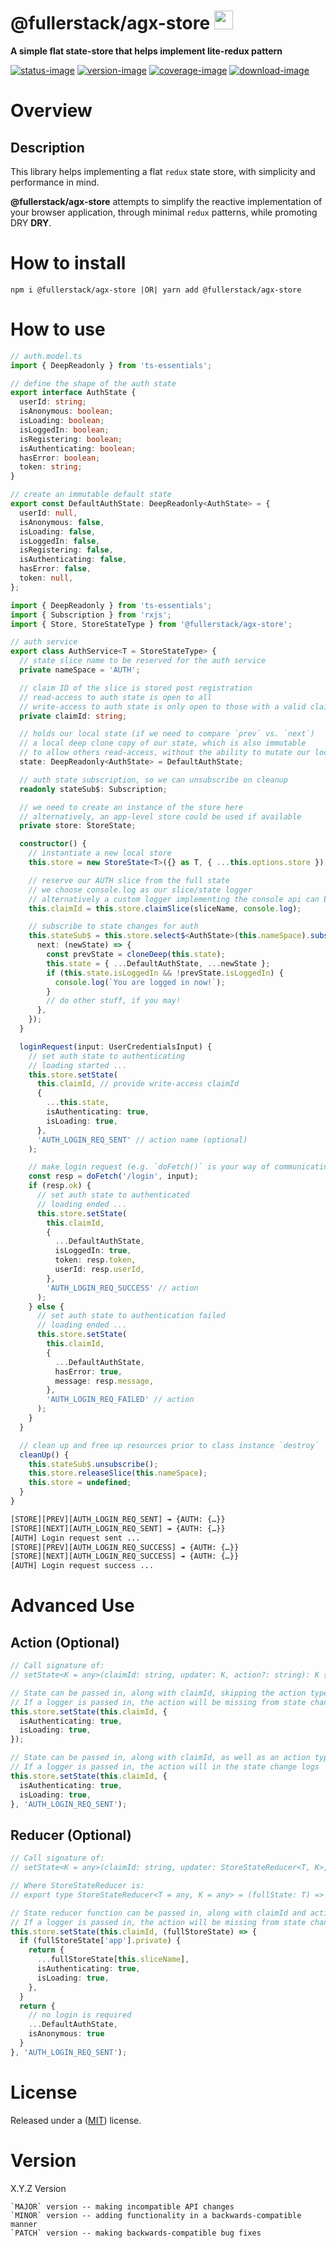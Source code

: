 # @fullerstack/agx-store <img style="margin-bottom: -6px" width="30" src="../../libs/agx-assets/src/lib/images/tech/fullerstack-x250.png">

**A simple flat state-store that helps implement lite-redux pattern**

[![status-image]][status-link]
[![version-image]][version-link]
[![coverage-image]][coverage-link]
[![download-image]][download-link]

# Overview

## Description

This library helps implementing a flat `redux` state store, with simplicity and performance in mind.

**@fullerstack/agx-store** attempts to simplify the reactive implementation of your browser application, through minimal `redux` patterns, while promoting DRY **DRY**.

# How to install

    npm i @fullerstack/agx-store |OR| yarn add @fullerstack/agx-store

# How to use

```typescript
// auth.model.ts
import { DeepReadonly } from 'ts-essentials';

// define the shape of the auth state
export interface AuthState {
  userId: string;
  isAnonymous: boolean;
  isLoading: boolean;
  isLoggedIn: boolean;
  isRegistering: boolean;
  isAuthenticating: boolean;
  hasError: boolean;
  token: string;
}

// create an immutable default state
export const DefaultAuthState: DeepReadonly<AuthState> = {
  userId: null,
  isAnonymous: false,
  isLoading: false,
  isLoggedIn: false,
  isRegistering: false,
  isAuthenticating: false,
  hasError: false,
  token: null,
};
```

```typescript
import { DeepReadonly } from 'ts-essentials';
import { Subscription } from 'rxjs';
import { Store, StoreStateType } from '@fullerstack/agx-store';

// auth service
export class AuthService<T = StoreStateType> {
  // state slice name to be reserved for the auth service
  private nameSpace = 'AUTH';

  // claim ID of the slice is stored post registration
  // read-access to auth state is open to all
  // write-access to auth state is only open to those with a valid claimId
  private claimId: string;

  // holds our local state (if we need to compare `prev` vs. `next`)
  // a local deep clone copy of our state, which is also immutable
  // to allow others read-access, without the ability to mutate our local state
  state: DeepReadonly<AuthState> = DefaultAuthState;

  // auth state subscription, so we can unsubscribe on cleanup
  readonly stateSub$: Subscription;

  // we need to create an instance of the store here
  // alternatively, an app-level store could be used if available
  private store: StoreState;

  constructor() {
    // instantiate a new local store
    this.store = new StoreState<T>({} as T, { ...this.options.store });

    // reserve our AUTH slice from the full state
    // we choose console.log as our slice/state logger
    // alternatively a custom logger implementing the console api can be chosen
    this.claimId = this.store.claimSlice(sliceName, console.log);

    // subscribe to state changes for auth
    this.stateSub$ = this.store.select$<AuthState>(this.nameSpace).subscribe({
      next: (newState) => {
        const prevState = cloneDeep(this.state);
        this.state = { ...DefaultAuthState, ...newState };
        if (this.state.isLoggedIn && !prevState.isLoggedIn) {
          console.log(`You are logged in now!`);
        }
        // do other stuff, if you may!
      },
    });
  }

  loginRequest(input: UserCredentialsInput) {
    // set auth state to authenticating
    // loading started ...
    this.store.setState(
      this.claimId, // provide write-access claimId
      {
        ...this.state,
        isAuthenticating: true,
        isLoading: true,
      },
      'AUTH_LOGIN_REQ_SENT' // action name (optional)
    );

    // make login request (e.g. `doFetch()` is your way of communicating with your server)
    const resp = doFetch('/login', input);
    if (resp.ok) {
      // set auth state to authenticated
      // loading ended ...
      this.store.setState(
        this.claimId,
        {
          ...DefaultAuthState,
          isLoggedIn: true,
          token: resp.token,
          userId: resp.userId,
        },
        'AUTH_LOGIN_REQ_SUCCESS' // action
      );
    } else {
      // set auth state to authentication failed
      // loading ended ...
      this.store.setState(
        this.claimId,
        {
          ...DefaultAuthState,
          hasError: true,
          message: resp.message,
        },
        'AUTH_LOGIN_REQ_FAILED' // action
      );
    }
  }

  // clean up and free up resources prior to class instance `destroy`
  cleanUp() {
    this.stateSub$.unsubscribe();
    this.store.releaseSlice(this.nameSpace);
    this.store = undefined;
  }
}
```

```txt
[STORE][PREV][AUTH_LOGIN_REQ_SENT] ↠ {AUTH: {…}}
[STORE][NEXT][AUTH_LOGIN_REQ_SENT] ↠ {AUTH: {…}}
[AUTH] Login request sent ...
[STORE][PREV][AUTH_LOGIN_REQ_SUCCESS] ↠ {AUTH: {…}}
[STORE][NEXT][AUTH_LOGIN_REQ_SUCCESS] ↠ {AUTH: {…}}
[AUTH] Login request success ...
```

# Advanced Use

## Action (Optional)

```typescript
// Call signature of:
// setState<K = any>(claimId: string, updater: K, action?: string): K {}

// State can be passed in, along with claimId, skipping the action type
// If a logger is passed in, the action will be missing from state change logs
this.store.setState(this.claimId, {
  isAuthenticating: true,
  isLoading: true,
});

// State can be passed in, along with claimId, as well as an action type
// If a logger is passed in, the action will in the state change logs
this.store.setState(this.claimId, {
  isAuthenticating: true,
  isLoading: true,
}, 'AUTH_LOGIN_REQ_SENT');
```

## Reducer (Optional)

```typescript
// Call signature of:
// setState<K = any>(claimId: string, updater: StoreStateReducer<T, K>, action?: string): K;

// Where StoreStateReducer is:
// export type StoreStateReducer<T = any, K = any> = (fullState: T) => K;

// State reducer function can be passed in, along with claimId and action type
// If a logger is passed in, the action will be missing from state change logs
this.store.setState(this.claimId, (fullStoreState) => {
  if (fullStoreState['app'].private) {
    return {
      ...fullStoreState[this.sliceName],
      isAuthenticating: true,
      isLoading: true,
    },
  }
  return {
    // no login is required
    ...DefaultAuthState,
    isAnonymous: true
  }
}, 'AUTH_LOGIN_REQ_SENT');

```

# License

Released under a ([MIT](https://raw.githubusercontent.com/neekware/fullerstack/main/LICENSE)) license.

# Version

X.Y.Z Version

    `MAJOR` version -- making incompatible API changes
    `MINOR` version -- adding functionality in a backwards-compatible manner
    `PATCH` version -- making backwards-compatible bug fixes

[status-image]: https://github.com/neekware/fullerstack/actions/workflows/ci.yml/badge.svg
[status-link]: https://github.com/neekware/fullerstack/actions/workflows/ci.yml
[version-image]: https://img.shields.io/npm/v/@fullerstack/agx-store.svg
[version-link]: https://www.npmjs.com/package/@fullerstack/agx-store
[coverage-image]: https://coveralls.io/repos/neekware/fullerstack/badge.svg
[coverage-link]: https://coveralls.io/r/neekware/fullerstack
[download-image]: https://img.shields.io/npm/dm/@fullerstack/agx-store.svg
[download-link]: https://www.npmjs.com/package/@fullerstack/agx-store
